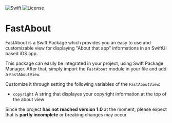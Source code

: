 ![Swift](https://github.com/johannesschrott/FastAbout/workflows/Swift/badge.svg)
![License](https://img.shields.io/github/license/johannesschrott/fastabout?label=License)
# FastAbout

FastAbout is a Swift Package which provides you an easy to use and customizable view for displaying "About that app" informations in an SwiftUI based iOS app.


This package can easily be integrated in your project, using Swift Package Manager. 
After that, simply import the `FastAbout` module in your file and add a `FastAboutView`.

Customize it through setting the following variables of the `FastAboutView`:

* `copyright` A string that displayes your copyright information at the top of the about view

Since the project **has not reached version 1.0** at the moment, please expect that is **partly incomplete** or breaking changes may occur.
